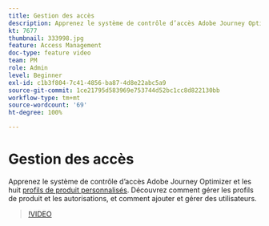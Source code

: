 ```yaml
---
title: Gestion des accès
description: Apprenez le système de contrôle d’accès Adobe Journey Optimizer et les huit profils de produit personnalisés. Découvrez comment gérer les profils de produit et les autorisations, et comment ajouter et gérer des utilisateurs.
kt: 7677
thumbnail: 333998.jpg
feature: Access Management
doc-type: feature video
team: PM
role: Admin
level: Beginner
exl-id: c1b3f804-7c41-4856-ba87-4d8e22abc5a9
source-git-commit: 1ce21795d583969e753744d52bc1cc8d822130bb
workflow-type: tm+mt
source-wordcount: '69'
ht-degree: 100%

---
```


# Gestion des accès

Apprenez le système de contrôle d’accès Adobe Journey Optimizer et les huit [profils de produit personnalisés](https://experienceleague.adobe.com/docs/journey-optimizer/using/administration/ootb-product-profiles.html?lang=fr). Découvrez comment gérer les profils de produit et les autorisations, et comment ajouter et gérer des utilisateurs.

>[!VIDEO](https://video.tv.adobe.com/v/333998?quality=12)

